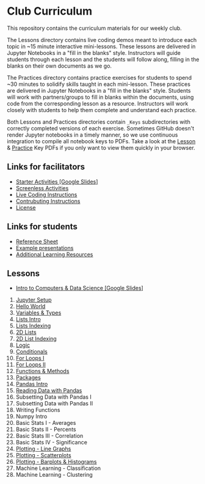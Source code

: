 # Club Curriculum

This repository contains the curriculum materials for our weekly club.

The Lessons directory contains live coding demos meant to introduce each topic in ~15 minute interactive mini-lessons. These lessons are delivered in Jupyter Notebooks in a "fill in the blanks" style. Instructors will guide students through each lesson and the students will follow along, filling in the blanks on their own documents as we go.

The Practices directory contains practice exercises for students to spend ~30 minutes to solidify skills taught in each mini-lesson. These practices are delivered in Jupyter Notebooks in a "fill in the blanks" style. Students will work with partners/groups to fill in blanks within the documents, using code from the corresponding lesson as a resource. Instructors will work closely with students to help them complete and understand each practice.

Both Lessons and Practices directories contain `_Keys` subdirectories with correctly completed versions of each exercise. Sometimes GitHub doesn't render Jupyter notebooks in a timely manner, so we use continuous integration to compile all notebook keys to PDFs. Take a look at the [Lesson](Lessons/_Keys/pdf) & [Practice](Lessons/_Keys/pdf) Key PDFs if you only want to view them quickly in your browser.

## Links for facilitators

- [Starter Activities [Google Slides]](https://drive.google.com/open?id=1TA5UVyp1QSUdsD0yXZiYIj7_vxRyEcagqvuUHJbfT8w)
- [Screenless Activities](https://github.com/gwc-dcmb/gwc-dcmb/activities)
- [Live Coding Instructions](https://gist.github.com/zmml/402f7d362112bcea1e19eee63bcac0ee)
- [Contrubuting Instructions](https://github.com/gwc-dcmb/gwc-dcmb/CONTRIBUTING.md)
- [License](https://github.com/gwc-dcmb/gwc-dcmb/LICENSE.md)

## Links for students

- [Reference Sheet](reference.md)
- [Example presentations](https://drive.google.com/open?id=1Rn10NGdVKYw5c9LaWQHT5BOJnrapmYbdsoBoHqs2myQ)
- [Additional Learning Resources](https://github.com/gwc-dcmb/gwc-dcmb/resources.md)

## Lessons

- [Intro to Computers & Data Science [Google Slides]](https://drive.google.com/open?id=1wXjk-6O6pSbIMd9L4a_dMmZN5To1KH9yZVtTzKDPw8A)
1. [Jupyter Setup](Lesson/Lesson01_Jupyter-Setup.md)
1. [Hello World](Lesson/Lesson02_HelloWorld_Variables.ipynb)
1. [Variables & Types](Lesson/Lesson03_Variables_Types.ipynb)
1. [Lists Intro](Lesson/Lesson04_Lists_Intro.ipynb)
1. [Lists Indexing](Lesson/Lesson05_Indexing.ipynb)
1. [2D Lists](Lesson/Lesson06_2D_Lists.ipynb)
1. [2D List Indexing](Lesson/Lesson07_2D_Lists_Indexing.ipynb)
1. [Logic](Lesson/Lesson08_Logic.ipynb)
1. [Conditionals](Lesson/Lesson09_Conditionals.ipynb)
1. [For Loops I](Lesson/Lesson10_Loops1.ipynb)
1. [For Loops II](Lesson/Lesson11_Loops2.ipynb)
1. [Functions & Methods](Lesson/Lesson12_Functions_and_Methods.ipynb)
1. [Packages](Lesson/Lesson13_Packages.ipynb)
1. [Pandas Intro](Lesson/Lesson14_Pandas-Intro.ipynb)
1. [Reading Data with Pandas](Lesson/Lesson15_Pandas-Reading.ipynb)
1. Subsetting Data with Pandas I
1. Subsetting Data with Pandas II
1. Writing Functions
1. Numpy Intro
1. Basic Stats I - Averages
1. Basic Stats II - Percents
1. Basic Stats III - Correlation
1. Basic Stats IV - Significance
1. [Plotting - Line Graphs](Lesson/Lesson24_LineGraphs.ipynb)
1. [Plotting - Scatterplots](Lesson/Lesson25_Scatterplots.ipynb)
1. [Plotting - Barplots & Histograms](Lesson/Lesson26_BarCharts_Histograms.ipynb)
1. Machine Learning - Classification
1. Machine Learning - Clustering
